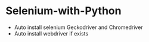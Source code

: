 # Selenium-with-Python

* Auto install selenium Geckodriver and Chromedriver
* Auto install webdriver if exists